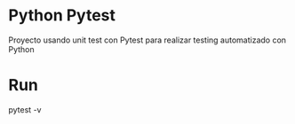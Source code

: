 # Python Pytest
Proyecto usando unit test con Pytest para realizar testing automatizado con Python
# Run
pytest -v
